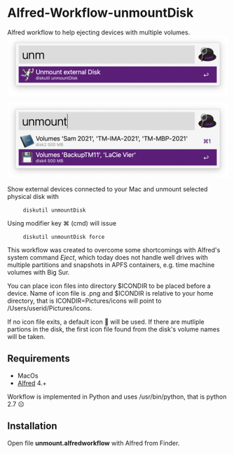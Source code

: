 # Alfred-Workflow-unmountDisk
Alfred workflow to help ejecting devices with multiple volumes.
![Start](screenshots/start.png)

![List of devices](screenshots/list.png)

Show external devices connected to your Mac and unmount selected physical disk with 
```
     diskutil unmountDisk
```
Using modifier key ⌘ (cmd) will issue

```
     diskutil unmountDisk force 
```

This workflow was created to overcome some shortcomings with Alfred's system command _Eject_, which today does not handle well drives with multiple partitions and snapshots in APFS containers, e.g. time machine volumes with Big Sur.

You can place icon files into directory $ICONDIR to be placed before a device.
Name of icon file is <volumename>.png and $ICONDIR is relative to your home directory, that is ICONDIR=Pictures/icons will point to /Users/userid/Pictures/icons.

If no icon file exits, a default icon 💾 will be used. If there are mutliple partions in the disk, the first icon file found from the disk's volume names will be taken.



## Requirements
 - MacOs
 - [Alfred](https://www.alfredapp.com) 4.+

Workflow is implemented in Python and uses /usr/bin/python, that is python 2.7 ☹️
## Installation

Open file __unmount.alfredworkflow__ with Alfred from Finder.
